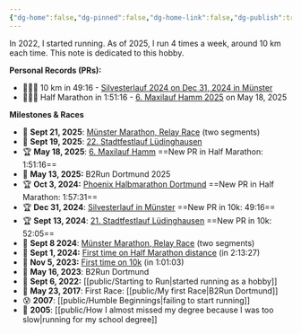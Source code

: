 ```yaml
---
{"dg-home":false,"dg-pinned":false,"dg-home-link":false,"dg-publish":true,"created-date":"2025-05-04T09:15:02","updated-date":"2025-09-23T10:50:23","type":"other","disabled rules":["header-increment","yaml-title","yaml-title-alias","file-name-heading"],"title":"Running","tags":["running"],"dg-path":"Running.md","permalink":"/running/","dgPassFrontmatter":true}
---
```



In 2022, I started running. As of 2025, I run 4 times a week, around 10 km each time. This note is dedicated to this hobby.

**Personal Records (PRs):**
- 🏃‍♂️‍➡️ 10 km in 49:16 - [Silvesterlauf 2024 on Dec 31, 2024 in Münster](https://www.strava.com/activities/13231450930)
- 🏃‍♂️‍➡️ Half Marathon in 1:51:16 - [6. Maxilauf Hamm 2025](https://www.strava.com/activities/14516525270/overview) on May 18, 2025

**Milestones & Races**
- 👟 **Sept 21, 2025**: [Münster Marathon, Relay Race](https://www.strava.com/activities/15885801409/overview) (two segments)
- 👟 **Sept 19, 2025**: [22. Stadtfestlauf Lüdinghausen](https://www.strava.com/activities/15867248205)
- 🏆 **May 18, 2025**: [6. Maxilauf Hamm](https://www.strava.com/activities/14516525270/overview) ==New PR in Half Marathon: 1:51:16==
- 👟 **May 13, 2025:** B2Run Dortmund 2025
- 🏆 **Oct 3, 2024:** [Phoenix Halbmarathon Dortmund](https://www.strava.com/activities/12563556455) ==New PR in Half Marathon: 1:57:31==
- 🏆 **Dec 31, 2024**: [Silvesterlauf in Münster](https://www.strava.com/activities/13231450930)  ==New PR in 10k: 49:16==
- 🏆 **Sept 13, 2024**: [21. Stadtfestlauf Lüdinghausen](https://www.strava.com/activities/12401098412/overview) ==New PR in 10k: 52:05==
- 👟 **Sept 8 2024**: [Münster Marathon, Relay Race](https://www.strava.com/activities/12356502907/overview) (two segments)
- 🏅 **Sept 1, 2024:** [First time on Half Marathon distance](https://strava.app.link/EnYFqdlH5Sb) (in 2:13:27)
- 🏅 **Nov 5, 2023:** [First time on 10k](https://strava.app.link/at4qoDgH5Sb) (in 1:01:03)
- 👟 **May 16, 2023**: B2Run Dortmund
- 🏁 **Sept 6, 2022:** [[public/Starting to Run\|started running as a hobby]]
- 👟 **May 23, 2017**: First Race: [[public/My first Race\|B2Run Dortmund]]
- 😰 **2007**: [[public/Humble Beginnings\|failing to start running]]
- 🥵 **2005**: [[public/How I almost missed my degree because I was too slow\|running for my school degree]]
